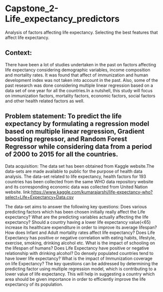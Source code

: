 # Capstone_2-Life_expectancy_predictors
Analysis of factors affecting life expectancy. Selecting the best features that affect life expectancy.
## Context:
There  have been a lot of studies undertaken in the past on factors affecting life expectancy considering demographic variables, income composition and mortality rates. It was found that affect of immunization and human development index was not taken into account in the past. Also, some of the past research was done considering multiple linear regression based on a data set of one year for all the countries.In a nutshell, this study will focus on immunization factors, mortality factors, economic factors, social factors and other health related factors as well.

## Problem statement:  To predict the life expectancy  by formulating a regression model based on multiple linear regression, Gradient boosting regressor, and Random Forest Regressor while considering data from a period of 2000 to 2015 for all the countries.

Data acquisition:
The data set has been obtained from Kaggle website.The data-sets are made available to public for the purpose of health data analysis. The data-set related to life expectancy, health factors for 193 countries has been collected from the same WHO data repository website and its corresponding economic data was collected from United Nation website.
link:https://www.kaggle.com/kumarajarshi/life-expectancy-who?select=Life+Expectancy+Data.csv

The data-set aims to answer the following key questions:
Does various predicting factors which has been chosen initially really affect the Life expectancy? What are the predicting variables actually affecting the life expectancy?
Should a country having a lower life expectancy value(<65) increase its healthcare expenditure in order to improve its average lifespan?
How does Infant and Adult mortality rates affect life expectancy?
Does Life Expectancy has positive or negative correlation with eating habits, lifestyle, exercise, smoking, drinking alcohol etc.
What is the impact of schooling on the lifespan of humans?
Does Life Expectancy have positive or negative relationship with drinking alcohol?
Do densely populated countries tend to have lower life expectancy?
What is the impact of Immunization coverage on life Expectancy?
The  key questions can be addressed by determining the predicting factor using multiple regression model, which is contributing to a lower value of life expectancy. This will help in suggesting a country which area should be given importance in order to efficiently improve the life expectancy of its population.
